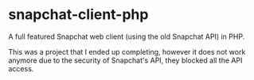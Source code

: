 # snapchat-client-php
A full featured Snapchat web client (using the old Snapchat API) in PHP. 

This was a project that I ended up completing, however it does not work anymore due to the security of Snapchat's API, they blocked all the API access.
